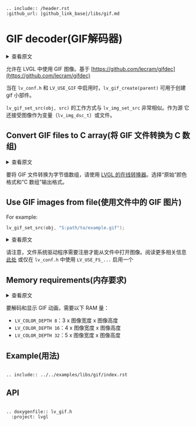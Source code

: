 ```eval_rst
.. include:: /header.rst 
:github_url: |github_link_base|/libs/gif.md
```

# GIF decoder(GIF解码器)

<details>
<summary>查看原文</summary>
<p>

Allow to use of GIF images in LVGL. Based on https://github.com/lecram/gifdec

When enabled in `lv_conf.h` with `LV_USE_GIF` `lv_gif_create(parent)` can be used to create a gif widget.

`lv_gif_set_src(obj, src)` works very similarly to `lv_img_set_src`. As source It also accepts images as variables (`lv_img_dsc_t`) or files.

</p>
</details>

允许在 LVGL 中使用 GIF 图像。基于 [https://github.com/lecram/gifdec](https://github.com/lecram/gifdec)

当在 `lv_conf.h` 和 `LV_USE_GIF` 中启用时，`lv_gif_create(parent)` 可用于创建 gif 小部件。

`lv_gif_set_src(obj, src)` 的工作方式与 `lv_img_set_src` 非常相似。作为源 它还接受图像作为变量（`lv_img_dsc_t`）或文件。

## Convert GIF files to C array(将 GIF 文件转换为 C 数组)

<details>
<summary>查看原文</summary>
<p>

To convert a GIF file to byte values array use [LVGL's online converter](https://lvgl.io/tools/imageconverter). Select "Raw" color format and "C array" Output format.
 
</p>
</details>

要将 GIF 文件转换为字节值数组，请使用 [LVGL 的在线转换器](https://lvgl.io/tools/imageconverter)。选择“原始”颜色格式和“C 数组”输出格式。

## Use GIF images from file(使用文件中的 GIF 图片)

For example:
```c
lv_gif_set_src(obj, "S:path/to/example.gif");
```

<details>
<summary>查看原文</summary>
<p>

Note that, a file system driver needs to regsitered to open images from files. Read more about it [here](https://docs.lvgl.io/master/overview/file-system.html) or just enable one in `lv_conf.h` with `LV_USE_FS_...` 

</p>
</details>

请注意，文件系统驱动程序需要注册才能从文件中打开图像。阅读更多相关信息 [此处](https://docs.lvgl.io/master/overview/file-system.html) 或仅在 `lv_conf.h` 中使用 `LV_USE_FS_...` 启用一个


## Memory requirements(内存要求)

<details>
<summary>查看原文</summary>
<p>

To decode and display a GIF animation the following amount of RAM is required:
- `LV_COLOR_DEPTH 8`: 3 x image width x image height 
- `LV_COLOR_DEPTH 16`: 4 x image width x image height 
- `LV_COLOR_DEPTH 32`: 5 x image width x image height 

</p>
</details>

要解码和显示 GIF 动画，需要以下 RAM 量：

- `LV_COLOR_DEPTH 8`：3 x 图像宽度 x 图像高度 
- `LV_COLOR_DEPTH 16`：4 x 图像宽度 x 图像高度 
- `LV_COLOR_DEPTH 32`：5 x 图像宽度 x 图像高度

## Example(用法)

```eval_rst

.. include:: ../../examples/libs/gif/index.rst

```

## API

```eval_rst

.. doxygenfile:: lv_gif.h
  :project: lvgl

```